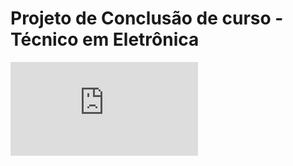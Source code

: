 # Projeto de Conclusão de curso - Técnico em Eletrônica

![Monografia](https://github.com/RenandeJSantana/TecnicoEmAutomacaoIndustrial/blob/main/Monografia%20Alarme%20via%20SMS.pdf)
